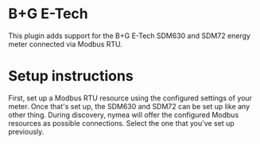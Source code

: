 # B+G E-Tech

This plugin adds support for the B+G E-Tech SDM630 and SDM72 energy meter connected via Modbus RTU.

# Setup instructions
First, set up a Modbus RTU resource using the configured settings of your meter. Once
that's set up, the SDM630 and SDM72 can be set up like any other thing. During discovery, nymea will
offer the configured Modbus resources as possible connections. Select the one that
you've set up previously.

